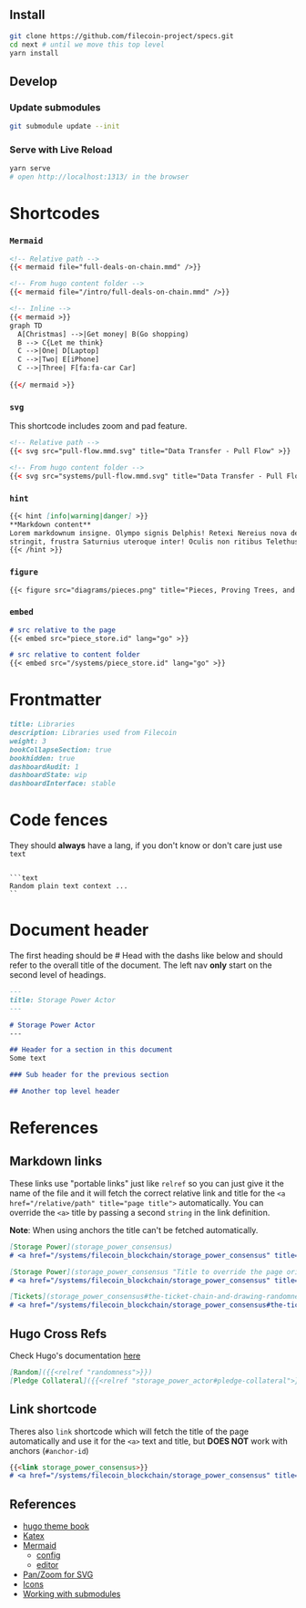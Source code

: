 ## Install

```sh
git clone https://github.com/filecoin-project/specs.git
cd next # until we move this top level
yarn install
```

## Develop

### Update submodules
```sh
git submodule update --init
```

### Serve with Live Reload
```sh
yarn serve
# open http://localhost:1313/ in the browser
```
# Shortcodes
### `Mermaid`
```html
<!-- Relative path -->
{{< mermaid file="full-deals-on-chain.mmd" />}}

<!-- From hugo content folder -->
{{< mermaid file="/intro/full-deals-on-chain.mmd" />}}

<!-- Inline -->
{{< mermaid >}}
graph TD
  A[Christmas] -->|Get money| B(Go shopping)
  B --> C{Let me think}
  C -->|One| D[Laptop]
  C -->|Two| E[iPhone]
  C -->|Three| F[fa:fa-car Car]
		
{{</ mermaid >}}
```

### `svg`
This shortcode includes zoom and pad feature.
```html
<!-- Relative path -->
{{< svg src="pull-flow.mmd.svg" title="Data Transfer - Pull Flow" >}}

<!-- From hugo content folder -->
{{< svg src="systems/pull-flow.mmd.svg" title="Data Transfer - Pull Flow" >}}
```

### `hint`
```md
{{< hint [info|warning|danger] >}}
**Markdown content**  
Lorem markdownum insigne. Olympo signis Delphis! Retexi Nereius nova develat
stringit, frustra Saturnius uteroque inter! Oculis non ritibus Telethusa
{{< /hint >}}
```
### `figure`
```md
{{< figure src="diagrams/pieces.png" title="Pieces, Proving Trees, and Piece Data Structures" zoom="true">}}
```

### `embed`
```md
# src relative to the page
{{< embed src="piece_store.id" lang="go" >}}

# src relative to content folder
{{< embed src="/systems/piece_store.id" lang="go" >}}
```


# Frontmatter
```md
title: Libraries
description: Libraries used from Filecoin
weight: 3
bookCollapseSection: true
bookhidden: true
dashboardAudit: 1
dashboardState: wip
dashboardInterface: stable
```

# Code fences

They should **always** have a lang, if you don't know or don't care just use `text`

```text

```text
Random plain text context ...
``

```
# Document header
The first heading should be # Head with the dashs like below and should refer to the overall title of the document. The left nav **only** start on the second level of headings. 

```md
---
title: Storage Power Actor
---

# Storage Power Actor
---

## Header for a section in this document
Some text

### Sub header for the previous section

## Another top level header
```


# References
## Markdown links 
These links use "portable links" just like `relref` so you can just give it the name of the file and it will fetch the correct relative link and title for the `<a href="/relative/path" title="page title">` automatically.
You can override the `<a>` title by passing a second `string` in the link definition.

**Note**: When using anchors the title can't be fetched automatically.
```md
[Storage Power](storage_power_consensus)
# <a href="/systems/filecoin_blockchain/storage_power_consensus" title="Storage Power Consensus">Storage Power</a>

[Storage Power](storage_power_consensus "Title to override the page original title")
# <a href="/systems/filecoin_blockchain/storage_power_consensus" title="Title to override the page original title">Storage Power</a>

[Tickets](storage_power_consensus#the-ticket-chain-and-drawing-randomness "The Ticket chain and drawing randomness")
# <a href="/systems/filecoin_blockchain/storage_power_consensus#the-ticket-chain-and-drawing-randomness" title="The Ticket chain and drawing randomness">Tickets</a>

```

## Hugo Cross Refs
Check Hugo's documentation [here](https://gohugo.io/content-management/shortcodes/#ref-and-relref)
```md
[Random]({{<relref "randomness">}})
[Pledge Collateral]({{<relref "storage_power_actor#pledge-collateral">}})
```
## Link shortcode
Theres also `link` shortcode which will fetch the title of the page automatically and use it for the `<a>` text and title, but **DOES NOT** work with anchors (`#anchor-id`)
```md
{{<link storage_power_consensus>}}
# <a href="/systems/filecoin_blockchain/storage_power_consensus" title="Storage Power Consensus">Storage Power Consensus</a>
```

## References
- [hugo theme book](https://themes.gohugo.io//theme/hugo-book/docs/shortcodes/columns/)
- [Katex](https://katex.org/)
- [Mermaid](https://mermaid-js.github.io/mermaid/#/)
  - [config](https://github.com/mermaid-js/mermaid/blob/master/docs/mermaidAPI.md#mermaidapi-configuration-defaults)
  - [editor](https://mermaid-js.github.io/mermaid-live-editor)
- [Pan/Zoom for SVG](https://github.com/anvaka/panzoom)
- [Icons](https://css.gg/)
- [Working with submodules](https://github.blog/2016-02-01-working-with-submodules/)